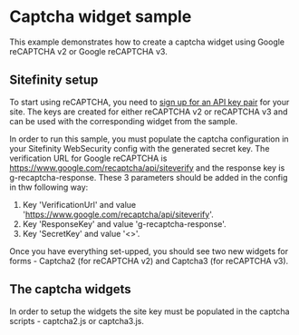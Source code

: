 # Captcha widget sample

This example demonstrates how to create a captcha widget using Google reCAPTCHA v2 or Google reCAPTCHA v3.

## Sitefinity setup

To start using reCAPTCHA, you need to [sign up for an API key pair](http://www.google.com/recaptcha/admin) for your site.
The keys are created for either reCAPTCHA v2 or reCAPTCHA v3 and can be used with the corresponding widget from the sample.

In order to run this sample, you must populate the captcha configuration in your Sitefinity WebSecurity config with the generated secret key. The verification URL for Google reCAPTCHA is https://www.google.com/recaptcha/api/siteverify and the response key is g-recaptcha-response.
These 3 parameters should be added in the config in thw following way:
1. Key 'VerificationUrl' and  value 'https://www.google.com/recaptcha/api/siteverify'.
2. Key 'ResponseKey' and  value 'g-recaptcha-response'.
3. Key 'SecretKey' and  value '<<your secret key>>'.

Once you have everything set-upped, you should see two new widgets for forms - Captcha2 (for reCAPTCHA v2) and Captcha3 (for reCAPTCHA v3).

## The captcha widgets

In order to setup the widgets the site key must be populated in the captcha scripts - captcha2.js or captcha3.js.
